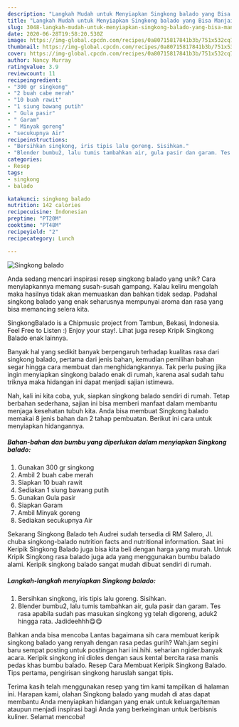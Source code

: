 ```yaml
---
description: "Langkah Mudah untuk Menyiapkan Singkong balado yang Bisa Manjain Lidah"
title: "Langkah Mudah untuk Menyiapkan Singkong balado yang Bisa Manjain Lidah"
slug: 3048-langkah-mudah-untuk-menyiapkan-singkong-balado-yang-bisa-manjain-lidah
date: 2020-06-28T19:58:20.530Z
image: https://img-global.cpcdn.com/recipes/0a80715817841b3b/751x532cq70/singkong-balado-foto-resep-utama.jpg
thumbnail: https://img-global.cpcdn.com/recipes/0a80715817841b3b/751x532cq70/singkong-balado-foto-resep-utama.jpg
cover: https://img-global.cpcdn.com/recipes/0a80715817841b3b/751x532cq70/singkong-balado-foto-resep-utama.jpg
author: Nancy Murray
ratingvalue: 3.9
reviewcount: 11
recipeingredient:
- "300 gr singkong"
- "2 buah cabe merah"
- "10 buah rawit"
- "1 siung bawang putih"
- " Gula pasir"
- " Garam"
- " Minyak goreng"
- "secukupnya Air"
recipeinstructions:
- "Bersihkan singkong, iris tipis lalu goreng. Sisihkan."
- "Blender bumbu2, lalu tumis tambahkan air, gula pasir dan garam. Tes rasa apabila sudah pas masukan singkong yg telah digoreng, aduk2 hingga rata. Jadideehhh😋😋"
categories:
- Resep
tags:
- singkong
- balado

katakunci: singkong balado 
nutrition: 142 calories
recipecuisine: Indonesian
preptime: "PT20M"
cooktime: "PT48M"
recipeyield: "2"
recipecategory: Lunch

---
```



![Singkong balado](https://img-global.cpcdn.com/recipes/0a80715817841b3b/751x532cq70/singkong-balado-foto-resep-utama.jpg)

Anda sedang mencari inspirasi resep singkong balado yang unik? Cara menyiapkannya memang susah-susah gampang. Kalau keliru mengolah maka hasilnya tidak akan memuaskan dan bahkan tidak sedap. Padahal singkong balado yang enak seharusnya mempunyai aroma dan rasa yang bisa memancing selera kita.

SingkongBalado is a Chipmusic project from Tambun, Bekasi, Indonesia. Feel Free to Listen :) Enjoy your stay!. Lihat juga resep Kripik Singkong Balado enak lainnya.

Banyak hal yang sedikit banyak berpengaruh terhadap kualitas rasa dari singkong balado, pertama dari jenis bahan, kemudian pemilihan bahan segar hingga cara membuat dan menghidangkannya. Tak perlu pusing jika ingin menyiapkan singkong balado enak di rumah, karena asal sudah tahu triknya maka hidangan ini dapat menjadi sajian istimewa.


Nah, kali ini kita coba, yuk, siapkan singkong balado sendiri di rumah. Tetap berbahan sederhana, sajian ini bisa memberi manfaat dalam membantu menjaga kesehatan tubuh kita. Anda bisa membuat Singkong balado memakai 8 jenis bahan dan 2 tahap pembuatan. Berikut ini cara untuk menyiapkan hidangannya.

<!--inarticleads1-->

##### Bahan-bahan dan bumbu yang diperlukan dalam menyiapkan Singkong balado:

1. Gunakan 300 gr singkong
1. Ambil 2 buah cabe merah
1. Siapkan 10 buah rawit
1. Sediakan 1 siung bawang putih
1. Gunakan  Gula pasir
1. Siapkan  Garam
1. Ambil  Minyak goreng
1. Sediakan secukupnya Air


Sekarang Singkong Balado teh Audrei sudah tersedia di RM Salero, Jl. chuba singkong-balado nutrition facts and nutritional information. Saat ini Keripik Singkong Balado juga bisa kita beli dengan harga yang murah. Untuk Kripik Singkong rasa balado juga ada yang menggunakan bumbu balado alami. Keripik singkong balado sangat mudah dibuat sendiri di rumah. 

<!--inarticleads2-->

##### Langkah-langkah menyiapkan Singkong balado:

1. Bersihkan singkong, iris tipis lalu goreng. Sisihkan.
1. Blender bumbu2, lalu tumis tambahkan air, gula pasir dan garam. Tes rasa apabila sudah pas masukan singkong yg telah digoreng, aduk2 hingga rata. Jadideehhh😋😋


Bahkan anda bisa mencoba Lantas bagaimana sih cara membuat keripik singkong balado yang renyah dengan rasa pedas gurih? Wah.jam segini baru sempat posting untuk postingan hari ini.hihi. seharian ngider.banyak acara. Keripik singkong ini dioles dengan saus kental bercita rasa manis pedas khas bumbu balado. Resep Cara Membuat Keripik Singkong Balado. Tips pertama, pengirisan singkong haruslah sangat tipis. 

Terima kasih telah menggunakan resep yang tim kami tampilkan di halaman ini. Harapan kami, olahan Singkong balado yang mudah di atas dapat membantu Anda menyiapkan hidangan yang enak untuk keluarga/teman ataupun menjadi inspirasi bagi Anda yang berkeinginan untuk berbisnis kuliner. Selamat mencoba!
